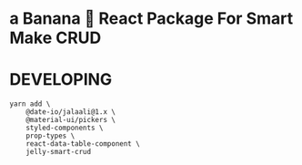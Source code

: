 # a Banana 🍌 React Package For Smart Make CRUD

# DEVELOPING

```
yarn add \
    @date-io/jalaali@1.x \
    @material-ui/pickers \
    styled-components \
    prop-types \
    react-data-table-component \
    jelly-smart-crud 
```